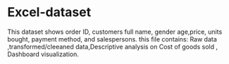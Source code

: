 # Excel-dataset
This dataset shows order ID, customers full name, gender age,price, units bought, payment method, and salespersons. this file contains: Raw data ,transformed/cleeaned data,Descriptive analysis on Cost of goods sold , Dashboard visualization.
